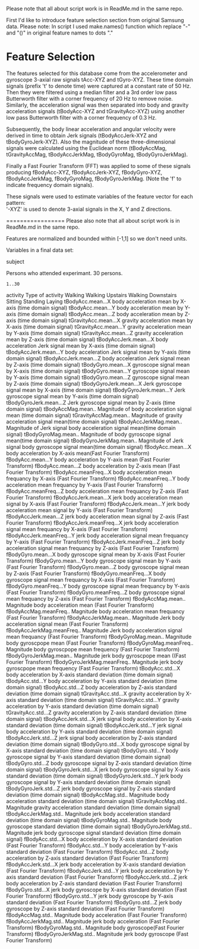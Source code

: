 Please note that all about script work is in ReadMe.md in the same repo. 

First I'd like to introduce feature selection section from original Samsung data. Please note: In script I used make.names() function which replace "-" and "()" in original feature names to dots "." 

Feature Selection 
=================

The features selected for this database come from the accelerometer and gyroscope 3-axial raw signals tAcc-XYZ and tGyro-XYZ. These time domain signals (prefix 't' to denote time) were captured at a constant rate of 50 Hz. Then they were filtered using a median filter and a 3rd order low pass Butterworth filter with a corner frequency of 20 Hz to remove noise. Similarly, the acceleration signal was then separated into body and gravity acceleration signals (tBodyAcc-XYZ and tGravityAcc-XYZ) using another low pass Butterworth filter with a corner frequency of 0.3 Hz. 

Subsequently, the body linear acceleration and angular velocity were derived in time to obtain Jerk signals (tBodyAccJerk-XYZ and tBodyGyroJerk-XYZ). Also the magnitude of these three-dimensional signals were calculated using the Euclidean norm (tBodyAccMag, tGravityAccMag, tBodyAccJerkMag, tBodyGyroMag, tBodyGyroJerkMag). 

Finally a Fast Fourier Transform (FFT) was applied to some of these signals producing fBodyAcc-XYZ, fBodyAccJerk-XYZ, fBodyGyro-XYZ, fBodyAccJerkMag, fBodyGyroMag, fBodyGyroJerkMag. (Note the 'f' to indicate frequency domain signals). 

These signals were used to estimate variables of the feature vector for each pattern:  
'-XYZ' is used to denote 3-axial signals in the X, Y and Z directions.

=================
Please also note that all about script work is in ReadMe.md in the same repo. 

Features are normalized and bounded within [-1,1] so we don't need units. 

Variables in a final data set:

subject

  Persons who attended experimant. 30 persons.
  
    1..30
    
activity
  Type of activity
    Walking
    Walking Upstairs
    Walking Downstairs
    Sitting
    Standing
    Laying
tBodyAcc.mean...X
   body acceleration mean by X-axis (time domain signal)
tBodyAcc.mean...Y
  body acceleration mean by Y-axis (time domain signal)
tBodyAcc.mean...Z
  body acceleration mean by Z-axis (time domain signal)
tGravityAcc.mean...X
  gravity acceleration mean by X-axis (time domain signal)
tGravityAcc.mean...Y
  gravity acceleration mean by Y-axis (time domain signal)
tGravityAcc.mean...Z
  gravity acceleration mean by Z-axis (time domain signal)
tBodyAccJerk.mean...X
  body acceleration Jerk signal mean by X-axis (time domain signal)
tBodyAccJerk.mean...Y
   body acceleration Jerk signal mean by Y-axis (time domain signal)
tBodyAccJerk.mean...Z
   body acceleration Jerk signal mean by Z-axis (time domain signal)
tBodyGyro.mean...X
  gyroscope signal mean by X-axis (time domain signal)
tBodyGyro.mean...Y
  gyroscope signal mean by Y-axis (time domain signal)
tBodyGyro.mean...Z
  gyroscope signal mean by Z-axis (time domain signal)
tBodyGyroJerk.mean...X
  Jerk gyroscope signal mean by X-axis (time domain signal)
tBodyGyroJerk.mean...Y
  Jerk gyroscope signal mean by Y-axis (time domain signal)
tBodyGyroJerk.mean...Z
 Jerk gyroscope signal mean by Z-axis (time domain signal)
tBodyAccMag.mean..
  Magnitude of body acceleration signal mean (time domain signal)
tGravityAccMag.mean..
  Magnitude of gravity acceleration signal mean(time domain signal)
tBodyAccJerkMag.mean..
  Magnitude of Jerk signal body acceleration signal mean(time domain signal)
tBodyGyroMag.mean..
  Magnitude of body gyroscope signal mean(time domain signal)
tBodyGyroJerkMag.mean..
  Magnitude of Jerk signal body gyroscope signal mean(time domain signal)
fBodyAcc.mean...X
  body acceleration by X-axis mean(Fast Fourier Transform)
fBodyAcc.mean...Y
  body acceleration by Y-axis mean (Fast Fourier Transform)
fBodyAcc.mean...Z
  body acceleration by Z-axis mean (Fast Fourier Transform)
fBodyAcc.meanFreq...X
  body acceleration mean frequancy by X-axis (Fast Fourier Transform)
fBodyAcc.meanFreq...Y
  body acceleration mean frequancy by Y-axis (Fast Fourier Transform)
fBodyAcc.meanFreq...Z
  body acceleration mean frequancy by Z-axis (Fast Fourier Transform)
fBodyAccJerk.mean...X
  jerk body acceleration  mean signal by X-axis (Fast Fourier Transform)
fBodyAccJerk.mean...Y
  jerk body acceleration mean signal by Y-axis (Fast Fourier Transform)
fBodyAccJerk.mean...Z
  jerk body acceleration mean signal by Z-axis (Fast Fourier Transform)
fBodyAccJerk.meanFreq...X
  jerk body acceleration signal mean frequancy by X-axis (Fast Fourier Transform)
fBodyAccJerk.meanFreq...Y
  jerk body acceleration signal mean frequancy by Y-axis (Fast Fourier Transform)
fBodyAccJerk.meanFreq...Z
  jerk body acceleration signal mean frequancy by Z-axis (Fast Fourier Transform)
fBodyGyro.mean...X
  body gyroscope signal mean by X-axis (Fast Fourier Transform)
fBodyGyro.mean...Y
  body gyroscope signal mean by Y-axis (Fast Fourier Transform)
fBodyGyro.mean...Z
  body gyroscope signal mean by Z-axis (Fast Fourier Transform)
fBodyGyro.meanFreq...X
  body gyroscope signal mean frequancy by X-axis (Fast Fourier Transform)
fBodyGyro.meanFreq...Y
  body gyroscope signal mean frequancy by Y-axis (Fast Fourier Transform)
fBodyGyro.meanFreq...Z
  body gyroscope signal mean frequancy by Z-axis (Fast Fourier Transform)
fBodyAccMag.mean..
  Magnitude body acceleration mean (Fast Fourier Transform)
fBodyAccMag.meanFreq..
   Magnitude body acceleration mean frequancy (Fast Fourier Transform)
fBodyAccJerkMag.mean..
  Magnitude Jerk body acceleration signal mean (Fast Fourier Transform)
fBodyAccJerkMag.meanFreq..
  Magnitude Jerk body acceleration signal mean frequancy (Fast Fourier Transform)
fBodyGyroMag.mean..
  Magnitude body gyroscpope mean (Fast Fourier Transform)
fBodyGyroMag.meanFreq..
  Magnitude body gyroscpope mean frequency (Fast Fourier Transform)
fBodyGyroJerkMag.mean..
  Magnitude jerk body gyroscpope mean ((Fast Fourier Transform)
fBodyGyroJerkMag.meanFreq..
  Magnitude jerk body gyroscpope mean frequency (Fast Fourier Transform)
tBodyAcc.std...X
  body acceleration by X-axis standard deviation (time domain signal)
tBodyAcc.std...Y
  body acceleration by Y-axis standard deviation (time domain signal)
tBodyAcc.std...Z
  body acceleration by Z-axis standard deviation (time domain signal)
tGravityAcc.std...X
  gravity acceleration by X-axis standard deviation (time domain signal)
tGravityAcc.std...Y
  gravity acceleration by Y-axis standard deviation (time domain signal)
tGravityAcc.std...Z
  gravity acceleration by Z-axis standard deviation (time domain signal)
tBodyAccJerk.std...X
  jerk signal body acceleration by X-axis standard deviation (time domain signal)
tBodyAccJerk.std...Y
  jerk signal body acceleration by Y-axis standard deviation (time domain signal)
tBodyAccJerk.std...Z
  jerk signal body acceleration by Z-axis standard deviation (time domain signal)
tBodyGyro.std...X
  body gyroscope signal by X-axis standard deviation (time domain signal)
tBodyGyro.std...Y
  body gyroscope signal by Y-axis standard deviation (time domain signal)
tBodyGyro.std...Z
  body gyroscope signal by Z-axis standard deviation (time domain signal)
tBodyGyroJerk.std...X
  jerk body gyroscope signal by X-axis standard deviation (time domain signal)
tBodyGyroJerk.std...Y
  jerk body gyroscope signal by Y-axis standard deviation (time domain signal)
tBodyGyroJerk.std...Z
  jerk body gyroscope signal by Z-axis standard deviation (time domain signal)
tBodyAccMag.std..
  Magnitude body acceleration standard deviation (time domain signal)
tGravityAccMag.std..
  Magnitude gravity acceleration standard deviation (time domain signal)
tBodyAccJerkMag.std..
  Magnitude jerk body acceleration standard deviation (time domain signal)
tBodyGyroMag.std..
  Magnitude body gyroscope standard deviation (time domain signal)
tBodyGyroJerkMag.std..
 Magnitude jerk body gyroscope signal standard deviation (time domain signal)
fBodyAcc.std...X
  body acceleration by X-axis standard deviation (Fast Fourier Transform)
fBodyAcc.std...Y
  body acceleration by Y-axis standard deviation (Fast Fourier Transform)
fBodyAcc.std...Z
  body acceleration by Z-axis standard deviation (Fast Fourier Transform)
fBodyAccJerk.std...X
  jerk body acceleration by X-axis standard deviation (Fast Fourier Transform)
fBodyAccJerk.std...Y
  jerk body acceleration by Y-axis standard deviation (Fast Fourier Transform)
fBodyAccJerk.std...Z
  jerk body acceleration by Z-axis standard deviation (Fast Fourier Transform)
fBodyGyro.std...X
  jerk body gyroscope by X-axis standard deviation (Fast Fourier Transform)
fBodyGyro.std...Y
  jerk body gyroscope by Y-axis standard deviation (Fast Fourier Transform)
fBodyGyro.std...Z
  jerk body gyroscope by Z-axis standard deviation (Fast Fourier Transform)
fBodyAccMag.std..
  Magnitude body acceleration (Fast Fourier Transform)
fBodyAccJerkMag.std..
  Magnitude jerk body acceleration (Fast Fourier Transform)
fBodyGyroMag.std..
  Magnitude body gyroscope(Fast Fourier Transform)
fBodyGyroJerkMag.std..
  Magnitude jerk body gyroscope (Fast Fourier Transform)
 
